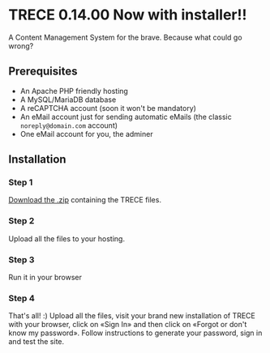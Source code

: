 # TRECE 0.14.00 Now with installer!!
A Content Management System for the brave. Because what could go wrong?

## Prerequisites

- An Apache PHP friendly hosting
- A MySQL/MariaDB database
- A reCAPTCHA account (soon it won't be mandatory)
- An eMail account just for sending automatic eMails (the classic `noreply@domain.com` account)
- One eMail account for you, the adminer

## Installation

### Step 1

[Download the .zip](https://github.com/quenerapu/TRECE/archive/master.zip "Download the .zip") containing the TRECE files.

### Step 2

Upload all the files to your hosting.

### Step 3

Run it in your browser

### Step 4

That's all! :) Upload all the files, visit your brand new installation of TRECE with your browser, click on «Sign In» and then click on «Forgot or don't know my password». Follow instructions to generate your password, sign in and test the site.
